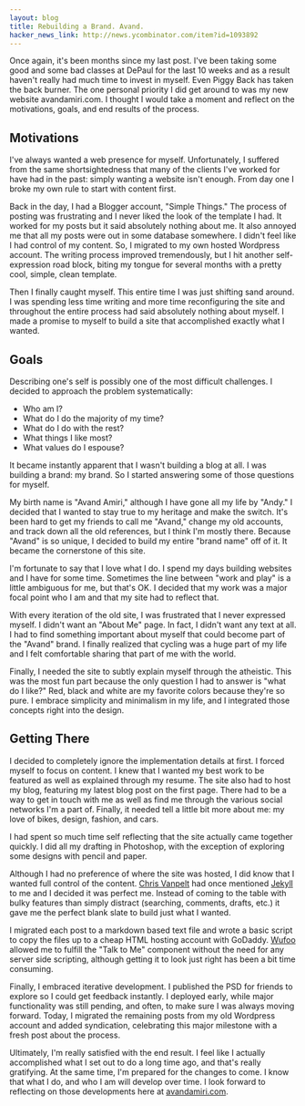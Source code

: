 ```yaml
---
layout: blog
title: Rebuilding a Brand. Avand.
hacker_news_link: http://news.ycombinator.com/item?id=1093892
---
```


Once again, it's been months since my last post. I've been taking some good and some bad classes at DePaul for the last 10 weeks and as a result haven't really had much time to invest in myself. Even Piggy Back has taken the back burner. The one personal priority I did get around to was my new website avandamiri.com. I thought I would take a moment and reflect on the motivations, goals, and end results of the process.

## Motivations

I've always wanted a web presence for myself. Unfortunately, I suffered from the same shortsightedness that many of the clients I've worked for have had in the past: simply wanting a website isn't enough. From day one I broke my own rule to start with content first.

Back in the day, I had a Blogger account, "Simple Things." The process of posting was frustrating and I never liked the look of the template I had. It worked for my posts but it said absolutely nothing about me. It also annoyed me that all my posts were out in some database somewhere. I didn't feel like I had control of my content. So, I migrated to my own hosted Wordpress account. The writing process improved tremendously, but I hit another self-expression road block, biting my tongue for several months with a pretty cool, simple, clean template.

Then I finally caught myself. This entire time I was just shifting sand around. I was spending less time writing and more time reconfiguring the site and throughout the entire process had said absolutely nothing about myself. I made a promise to myself to build a site that accomplished exactly what I wanted.

## Goals

Describing one's self is possibly one of the most difficult challenges. I decided to approach the problem systematically:

* Who am I?
* What do I do the majority of my time?
* What do I do with the rest?
* What things I like most?
* What values do I espouse?

It became instantly apparent that I wasn't building a blog at all. I was building a brand: my brand. So I started answering some of those questions for myself.

My birth name is "Avand Amiri," although I have gone all my life by "Andy." I decided that I wanted to stay true to my heritage and make the switch. It's been hard to get my friends to call me "Avand," change my old accounts, and track down all the old references, but I think I'm mostly there. Because "Avand" is so unique, I decided to build my entire "brand name" off of it. It became the cornerstone of this site.

I'm fortunate to say that I love what I do. I spend my days building websites and I have for some time. Sometimes the line between "work and play" is a little ambiguous for me, but that's OK. I decided that my work was a major focal point who I am and that my site had to reflect that.

With every iteration of the old site, I was frustrated that I never expressed myself. I didn't want an "About Me" page. In fact, I didn't want any text at all. I had to find something important about myself that could become part of the "Avand" brand. I finally realized that cycling was a huge part of my life and I felt comfortable sharing that part of me with the world.

Finally, I needed the site to subtly explain myself through the atheistic. This was the most fun part because the only question I had to answer is "what do I like?" Red, black and white are my favorite colors because they're so pure. I embrace simplicity and minimalism in my life, and I integrated those concepts right into the design. 

## Getting There

I decided to completely ignore the implementation details at first. I forced myself to focus on content. I knew that I wanted my best work to be featured as well as explained through my resume. The site also had to host my blog, featuring my latest blog post on the first page. There had to be a way to get in touch with me as well as find me through the various social networks I'm a part of. Finally, it needed tell a little bit more about me: my love of bikes, design, fashion, and cars.

I had spent so much time self reflecting that the site actually came together quickly. I did all my drafting in Photoshop, with the exception of exploring some designs with pencil and paper.

Although I had no preference of where the site was hosted, I did know that I wanted full control of the content. [Chris Vanpelt][1] had once mentioned [Jekyll][2] to me and I decided it was perfect me. Instead of coming to the table with bulky features than simply distract (searching, comments, drafts, etc.) it gave me the perfect blank slate to build just what I wanted.

I migrated each post to a markdown based text file and wrote a basic script to copy the files up to a cheap HTML hosting account with GoDaddy. [Wufoo][3] allowed me to fulfill the "Talk to Me" component without the need for any server side scripting, although getting it to look just right has been a bit time consuming.

Finally, I embraced iterative development. I published the PSD for friends to explore so I could get feedback instantly. I deployed early, while major functionality was still pending, and often, to make sure I was always moving forward. Today, I migrated the remaining posts from my old Wordpress account and added syndication, celebrating this major milestone with a fresh post about the process.

Ultimately, I'm really satisfied with the end result. I feel like I actually accomplished what I set out to do a long time ago, and that's really gratifying. At the same time, I'm prepared for the changes to come. I know that what I do, and who I am will develop over time. I look forward to reflecting on those developments here at [avandamiri.com][4].

[1]: http://vandev.com
[2]: http://wiki.github.com/mojombo/jekyll
[3]: http://wufoo.com
[4]: http://avandamiri.com
